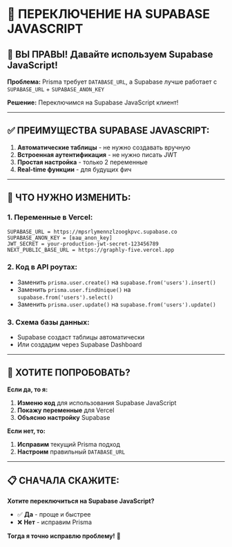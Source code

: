# 🔄 ПЕРЕКЛЮЧЕНИЕ НА SUPABASE JAVASCRIPT

## 🎯 **ВЫ ПРАВЫ! Давайте используем Supabase JavaScript!**

**Проблема:** Prisma требует `DATABASE_URL`, а Supabase лучше работает с `SUPABASE_URL` + `SUPABASE_ANON_KEY`

**Решение:** Переключимся на Supabase JavaScript клиент!

---

## ✅ **ПРЕИМУЩЕСТВА SUPABASE JAVASCRIPT:**

1. **Автоматические таблицы** - не нужно создавать вручную
2. **Встроенная аутентификация** - не нужно писать JWT
3. **Простая настройка** - только 2 переменные
4. **Real-time функции** - для будущих фич

---

## 🔧 **ЧТО НУЖНО ИЗМЕНИТЬ:**

### **1. Переменные в Vercel:**
```env
SUPABASE_URL = https://mpsrlymennzlzoogkpvc.supabase.co
SUPABASE_ANON_KEY = [ваш_anon_key]
JWT_SECRET = your-production-jwt-secret-123456789
NEXT_PUBLIC_BASE_URL = https://graphly-five.vercel.app
```

### **2. Код в API роутах:**
- Заменить `prisma.user.create()` на `supabase.from('users').insert()`
- Заменить `prisma.user.findUnique()` на `supabase.from('users').select()`
- Заменить `prisma.user.update()` на `supabase.from('users').update()`

### **3. Схема базы данных:**
- Supabase создаст таблицы автоматически
- Или создадим через Supabase Dashboard

---

## 🚀 **ХОТИТЕ ПОПРОБОВАТЬ?**

**Если да, то я:**
1. **Изменю код** для использования Supabase JavaScript
2. **Покажу переменные** для Vercel
3. **Объясню настройку** Supabase

**Если нет, то:**
1. **Исправим** текущий Prisma подход
2. **Настроим** правильный `DATABASE_URL`

---

## 📋 **СНАЧАЛА СКАЖИТЕ:**

**Хотите переключиться на Supabase JavaScript?**
- ✅ **Да** - проще и быстрее
- ❌ **Нет** - исправим Prisma

**Тогда я точно исправлю проблему!** 🎯
